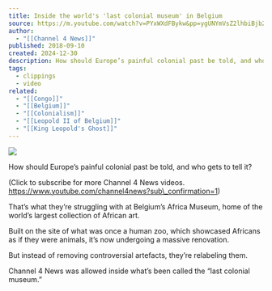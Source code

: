 ```yaml
---
title: Inside the world's 'last colonial museum' in Belgium
source: https://m.youtube.com/watch?v=PYxWXdFBykw&pp=ygUNYmVsZ2lhbiBjb25nbw%3D%3D
author:
  - "[[Channel 4 News]]"
published: 2018-09-10
created: 2024-12-30
description: How should Europe’s painful colonial past be told, and who gets to tell it? (Click to subscribe for more Channel 4 News videos.https://www.youtube.com/channel4news?sub_confirmation=1)That’s what
tags:
  - clippings
  - video
related:
  - "[[Congo]]"
  - "[[Belgium]]"
  - "[[Colonialism]]"
  - "[[Leopold II of Belgium]]"
  - "[[King Leopold's Ghost]]"
---
```

![](https://www.youtube.com/watch?v=PYxWXdFBykw)  

How should Europe’s painful colonial past be told, and who gets to tell it?  
  
(Click to subscribe for more Channel 4 News videos.  
https://www.youtube.com/channel4news?sub\_confirmation=1)  
  
That’s what they’re struggling with at Belgium’s Africa Museum, home of the world’s largest collection of African art.  
  
Built on the site of what was once a human zoo, which showcased Africans as if they were animals, it’s now undergoing a massive renovation.  
  
But instead of removing controversial artefacts, they’re relabeling them.  
  
Channel 4 News was allowed inside what’s been called the “last colonial museum.”